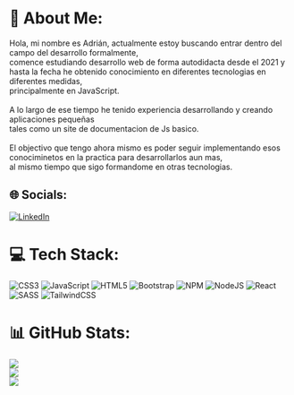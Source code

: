 # 💫 About Me:
Hola, mi nombre es Adrián, actualmente estoy buscando entrar dentro del campo del desarrollo formalmente, <br>comence estudiando desarrollo web de forma autodidacta desde el 2021 y hasta la fecha he obtenido conocimiento en diferentes tecnologias en diferentes medidas, <br>principalmente en JavaScript. <br><br>A lo largo de ese tiempo he tenido experiencia desarrollando y creando aplicaciones pequeñas <br>tales como un site de documentacion de Js basico.<br><br>El objectivo que tengo ahora mismo es poder seguir implementando esos conociminetos en la practica para desarrollarlos aun mas, <br>al mismo tiempo que sigo formandome en otras tecnologias.


## 🌐 Socials:
[![LinkedIn](https://img.shields.io/badge/LinkedIn-%230077B5.svg?logo=linkedin&logoColor=white)](https://linkedin.com/in/https://www.linkedin.com/in/adrian-d%C3%ADaz-08738922a/) 

# 💻 Tech Stack:
![CSS3](https://img.shields.io/badge/css3-%231572B6.svg?style=flat-square&logo=css3&logoColor=white) ![JavaScript](https://img.shields.io/badge/javascript-%23323330.svg?style=flat-square&logo=javascript&logoColor=%23F7DF1E) ![HTML5](https://img.shields.io/badge/html5-%23E34F26.svg?style=flat-square&logo=html5&logoColor=white) ![Bootstrap](https://img.shields.io/badge/bootstrap-%23563D7C.svg?style=flat-square&logo=bootstrap&logoColor=white) ![NPM](https://img.shields.io/badge/NPM-%23000000.svg?style=flat-square&logo=npm&logoColor=white) ![NodeJS](https://img.shields.io/badge/node.js-6DA55F?style=flat-square&logo=node.js&logoColor=white) ![React](https://img.shields.io/badge/react-%2320232a.svg?style=flat-square&logo=react&logoColor=%2361DAFB) ![SASS](https://img.shields.io/badge/SASS-hotpink.svg?style=flat-square&logo=SASS&logoColor=white) ![TailwindCSS](https://img.shields.io/badge/tailwindcss-%2338B2AC.svg?style=flat-square&logo=tailwind-css&logoColor=white)
# 📊 GitHub Stats:
![](https://github-readme-stats.vercel.app/api?username=adriangln11&theme=react_border=true&include_all_commits=true&count_private=false)<br/>
![](https://github-readme-streak-stats.herokuapp.com/?user=adriangln11&theme=react_border=true)<br/>
![](https://github-readme-stats.vercel.app/api/top-langs/?username=adriangln11&theme=react_border=true&include_all_commits=true&count_private=false&layout=compact)



<!-- Proudly created with GPRM ( https://gprm.itsvg.in ) -->
